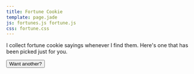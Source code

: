 ```yaml
---
title: Fortune Cookie
template: page.jade
js: fortunes.js fortune.js
css: fortune.css
---
```


I collect fortune cookie sayings whenever I find them.  Here's one that has been picked just for you.

<div ng-controller="FortuneController">
	<div class="center fortune_cookie"><span ng-bind="current"></span></div>
	<button type="button" ng-click="another()">Want another?</button>
</div>
